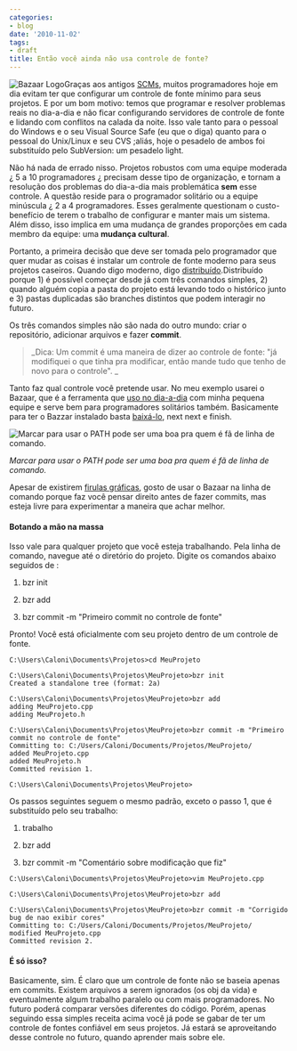 ```yaml
---
categories:
- blog
date: '2010-11-02'
tags:
- draft
title: Então você ainda não usa controle de fonte?
---
```


![Bazaar Logo](..http://i.imgur.com/HjN0zFI.png)Graças aos antigos [SCMs](http://en.wikipedia.org/wiki/Software_configuration_management), muitos programadores hoje em dia evitam ter que configurar um controle de fonte mínimo para seus projetos. E por um bom motivo: temos que programar e resolver problemas reais no dia-a-dia e não ficar configurando servidores de controle de fonte e lidando com conflitos na calada da noite. Isso vale tanto para o pessoal do Windows e o seu Visual Source Safe (eu que o diga) quanto para o pessoal do Unix/Linux e seu CVS ;aliás, hoje o pesadelo de ambos foi substituído pelo SubVersion: um pesadelo light.

Não há nada de errado nisso. Projetos robustos com uma equipe moderada ¿ 5 a 10 programadores ¿ precisam desse tipo de organização, e tornam a resolução dos problemas do dia-a-dia mais problemática **sem** esse controle. A questão reside para o programador solitário ou a equipe minúscula ¿ 2 a 4 programadores. Esses geralmente questionam o custo-benefício de terem o trabalho de configurar e manter mais um sistema. Além disso, isso implica em uma mudança de grandes proporções em cada membro da equipe: uma **mudança cultural**.

Portanto, a primeira decisão que deve ser tomada pelo programador que quer mudar as coisas é instalar um controle de fonte moderno para seus projetos caseiros. Quando digo moderno, digo [distribuído](http://en.wikipedia.org/wiki/Distributed_revision_control).Distribuído porque 1) é possível começar desde já com três comandos simples, 2) quando alguém copia a pasta do projeto está levando todo o histórico junto e 3) pastas duplicadas são branches distintos que podem interagir no futuro.

Os três comandos simples não são nada do outro mundo: criar o repositório, adicionar arquivos e fazer **commit**.

<blockquote>_Dica: Um commit é uma maneira de dizer ao controle de fonte: "já modifiquei o que tinha pra modificar, então mande tudo que tenho de novo para o controle". _</blockquote>

Tanto faz qual controle você pretende usar. No meu exemplo usarei o Bazaar, que é a ferramenta que [uso no dia-a-dia](http://www.caloni.com.br/como-estou-trabalhando-com-o-bazaar) com minha pequena equipe e serve bem para programadores solitários também. Basicamente para ter o Bazzar instalado basta [baixá-lo](http://wiki.bazaar.canonical.com/Download), next next e finish.

![Marcar para usar o PATH pode ser uma boa pra quem é fã de linha de comando.](http://i.imgur.com/BcRIM4W.png)

_Marcar para usar o PATH pode ser uma boa pra quem é fã de linha de comando._

Apesar de existirem [firulas gráficas](http://www.caloni.com.br/bazaar-grafico), gosto de usar o Bazaar na linha de comando porque faz você pensar direito antes de fazer commits, mas esteja livre para experimentar a maneira que achar melhor.

#### Botando a mão na massa

Isso vale para qualquer projeto que você esteja trabalhando. Pela linha de comando, navegue até o diretório do projeto. Digite os comandos abaixo seguidos de <enter>:

	
  1. bzr init

	
  2. bzr add

	
  3. bzr commit -m "Primeiro commit no controle de fonte"

Pronto! Você está oficialmente com seu projeto dentro de um controle de fonte.

    
    C:\Users\Caloni\Documents\Projetos>cd MeuProjeto
    
    C:\Users\Caloni\Documents\Projetos\MeuProjeto>bzr init
    Created a standalone tree (format: 2a)
    
    C:\Users\Caloni\Documents\Projetos\MeuProjeto>bzr add
    adding MeuProjeto.cpp
    adding MeuProjeto.h
    
    C:\Users\Caloni\Documents\Projetos\MeuProjeto>bzr commit -m "Primeiro commit no controle de fonte"
    Committing to: C:/Users/Caloni/Documents/Projetos/MeuProjeto/
    added MeuProjeto.cpp
    added MeuProjeto.h
    Committed revision 1.
    
    C:\Users\Caloni\Documents\Projetos\MeuProjeto>

Os passos seguintes seguem o mesmo padrão, exceto o passo 1, que é substituído pelo seu trabalho:

	
  1. trabalho

	
  2. bzr add

	
  3. bzr commit -m "Comentário sobre modificação que fiz"

    
    C:\Users\Caloni\Documents\Projetos\MeuProjeto>vim MeuProjeto.cpp
    
    C:\Users\Caloni\Documents\Projetos\MeuProjeto>bzr add
    
    C:\Users\Caloni\Documents\Projetos\MeuProjeto>bzr commit -m "Corrigido bug de nao exibir cores"
    Committing to: C:/Users/Caloni/Documents/Projetos/MeuProjeto/
    modified MeuProjeto.cpp
    Committed revision 2.

#### É só isso?

Basicamente, sim. É claro que um controle de fonte não se baseia apenas em commits. Existem arquivos a serem ignorados (os obj da vida) e eventualmente algum trabalho paralelo ou com mais programadores. No futuro poderá comparar versões diferentes do código. Porém, apenas seguindo essa simples receita acima você já pode se gabar de ter um controle de fontes confiável em seus projetos. Já estará se aproveitando desse controle no futuro, quando aprender mais sobre ele.